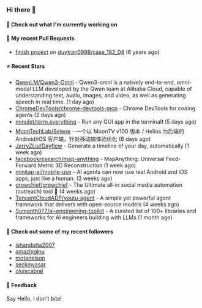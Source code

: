 ### Hi there 👋

#### 👷 Check out what I'm currently working on

#### 🔨 My recent Pull Requests

- [finish project](https://github.com/duytran0998/case_182_04/pull/1) on [duytran0998/case_182_04](https://github.com/duytran0998/case_182_04) (6 years ago)

#### ⭐ Recent Stars

- [QwenLM/Qwen3-Omni](https://github.com/QwenLM/Qwen3-Omni) - Qwen3-omni is a natively end-to-end, omni-modal LLM developed by the Qwen team at Alibaba Cloud, capable of understanding text, audio, images, and video, as well as generating speech in real time. (1 day ago)
- [ChromeDevTools/chrome-devtools-mcp](https://github.com/ChromeDevTools/chrome-devtools-mcp) - Chrome DevTools for coding agents (2 days ago)
- [mmulet/term.everything](https://github.com/mmulet/term.everything) - Run any GUI app in the terminal❗ (5 days ago)
- [MoonTechLab/Selene](https://github.com/MoonTechLab/Selene) - 一个以 MoonTV v100 版本 / Helios 为后端的 Android/iOS 客户端，针对移动端体验优化 (6 days ago)
- [JerryZLiu/Dayflow](https://github.com/JerryZLiu/Dayflow) - Generate a timeline of your day, automatically (1 week ago)
- [facebookresearch/map-anything](https://github.com/facebookresearch/map-anything) - MapAnything: Universal Feed-Forward Metric 3D Reconstruction (1 week ago)
- [minitap-ai/mobile-use](https://github.com/minitap-ai/mobile-use) - AI agents can now use real Android and iOS apps, just like a human. (3 weeks ago)
- [growchief/growchief](https://github.com/growchief/growchief) - The Ultimate all-in social media automation (outreach) tool 🤖 (4 weeks ago)
- [TencentCloudADP/youtu-agent](https://github.com/TencentCloudADP/youtu-agent) - A simple yet powerful agent framework that delivers with open-source models (4 weeks ago)
- [Sumanth077/ai-engineering-toolkit](https://github.com/Sumanth077/ai-engineering-toolkit) - A curated list of 100&#43; libraries and frameworks for AI engineers building with LLMs (1 month ago)

#### 👯 Check out some of my recent followers

- [ishandutta2007](https://github.com/ishandutta2007)
- [amazinginu](https://github.com/amazinginu)
- [motanelson](https://github.com/motanelson)
- [seckinyasar](https://github.com/seckinyasar)
- [oluiscabral](https://github.com/oluiscabral)

#### 💬 Feedback

Say Hello, I don't bite!